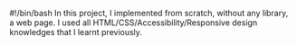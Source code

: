 #!/bin/bash
In this project, I implemented from scratch, without any library, a web page. I used all HTML/CSS/Accessibility/Responsive design knowledges that I learnt previously.

